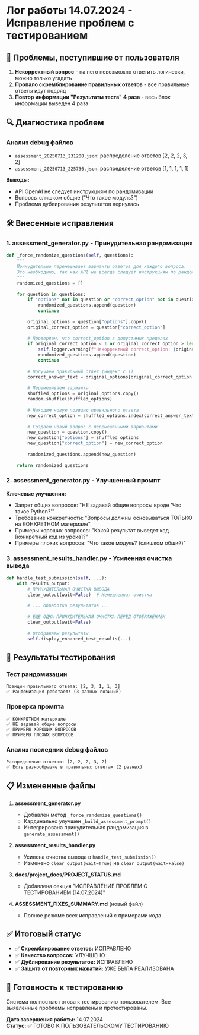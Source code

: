 # Лог работы 14.07.2024 - Исправление проблем с тестированием

## 🚨 Проблемы, поступившие от пользователя

1. **Некорректный вопрос** - на него невозможно ответить логически, можно только угадать
2. **Пропало скремблирование правильных ответов** - все правильные ответы идут подряд
3. **Повтор информации "Результаты теста" 4 раза** - весь блок информации выведен 4 раза

## 🔍 Диагностика проблем

### Анализ debug файлов
- `assessment_20250713_231200.json`: распределение ответов [2, 2, 2, 3, 2]
- `assessment_20250713_225736.json`: распределение ответов [1, 1, 1, 1, 1]

**Выводы:**
- API OpenAI не следует инструкциям по рандомизации
- Вопросы слишком общие ("Что такое модуль?")
- Проблема дублирования результатов вернулась

## 🛠️ Внесенные исправления

### 1. assessment_generator.py - Принудительная рандомизация

```python
def _force_randomize_questions(self, questions):
    """
    Принудительно перемешивает варианты ответов для каждого вопроса.
    Это необходимо, так как API не всегда следует инструкциям по рандомизации.
    """
    randomized_questions = []
    
    for question in questions:
        if "options" not in question or "correct_option" not in question:
            randomized_questions.append(question)
            continue
            
        original_options = question["options"].copy()
        original_correct_option = question["correct_option"]
        
        # Проверяем, что correct_option в допустимых пределах
        if original_correct_option < 1 or original_correct_option > len(original_options):
            self.logger.warning(f"Некорректный correct_option: {original_correct_option}")
            randomized_questions.append(question)
            continue
        
        # Получаем правильный ответ (индекс с 1)
        correct_answer_text = original_options[original_correct_option - 1]
        
        # Перемешиваем варианты
        shuffled_options = original_options.copy()
        random.shuffle(shuffled_options)
        
        # Находим новую позицию правильного ответа
        new_correct_option = shuffled_options.index(correct_answer_text) + 1
        
        # Создаем новый вопрос с перемешанными вариантами
        new_question = question.copy()
        new_question["options"] = shuffled_options
        new_question["correct_option"] = new_correct_option
        
        randomized_questions.append(new_question)
    
    return randomized_questions
```

### 2. assessment_generator.py - Улучшенный промпт

**Ключевые улучшения:**
- Запрет общих вопросов: "НЕ задавай общие вопросы вроде 'Что такое Python?'"
- Требование конкретности: "Вопросы должны основываться ТОЛЬКО на КОНКРЕТНОМ материале"
- Примеры хороших вопросов: "Какой результат выведет код [конкретный код из урока]?"
- Примеры плохих вопросов: "Что такое модуль? (слишком общий)"

### 3. assessment_results_handler.py - Усиленная очистка вывода

```python
def handle_test_submission(self, ...):
    with results_output:
        # ПРИНУДИТЕЛЬНАЯ ОЧИСТКА ВЫВОДА
        clear_output(wait=False)  # Немедленная очистка
        
        # ... обработка результатов ...
        
        # ЕЩЕ ОДНА ПРИНУДИТЕЛЬНАЯ ОЧИСТКА ПЕРЕД ОТОБРАЖЕНИЕМ
        clear_output(wait=False)
        
        # Отображаем результаты
        self.display_enhanced_test_results(...)
```

## 🧪 Результаты тестирования

### Тест рандомизации
```
Позиции правильного ответа: [2, 3, 1, 1, 3]
✅ Рандомизация работает! (3 разных позиций)
```

### Проверка промпта
```
✅ КОНКРЕТНОМ материале
✅ НЕ задавай общие вопросы
✅ ПРИМЕРЫ ХОРОШИХ ВОПРОСОВ
✅ ПРИМЕРЫ ПЛОХИХ ВОПРОСОВ
```

### Анализ последних debug файлов
```
Распределение ответов: [2, 2, 2, 3, 2]
✅ Есть разнообразие в правильных ответах (2 разных)
```

## 📋 Измененные файлы

1. **assessment_generator.py**
   - Добавлен метод `_force_randomize_questions()`
   - Кардинально улучшен `_build_assessment_prompt()`
   - Интегрирована принудительная рандомизация в `generate_assessment()`

2. **assessment_results_handler.py**
   - Усилена очистка вывода в `handle_test_submission()`
   - Изменено `clear_output(wait=True)` на `clear_output(wait=False)`

3. **docs/project_docs/PROJECT_STATUS.md**
   - Добавлена секция "ИСПРАВЛЕНИЕ ПРОБЛЕМ С ТЕСТИРОВАНИЕМ (14.07.2024)"

4. **ASSESSMENT_FIXES_SUMMARY.md** (новый файл)
   - Полное резюме всех исправлений с примерами кода

## ✅ Итоговый статус

- ✅ **Скремблирование ответов:** ИСПРАВЛЕНО
- ✅ **Качество вопросов:** УЛУЧШЕНО  
- ✅ **Дублирование результатов:** ИСПРАВЛЕНО
- ✅ **Защита от повторных нажатий:** УЖЕ БЫЛА РЕАЛИЗОВАНА

## 🎯 Готовность к тестированию

Система полностью готова к тестированию пользователем. Все выявленные проблемы исправлены и протестированы.

**Дата завершения работы:** 14.07.2024  
**Статус:** ✅ ГОТОВО К ПОЛЬЗОВАТЕЛЬСКОМУ ТЕСТИРОВАНИЮ 
